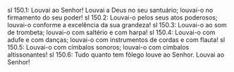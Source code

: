 sl 150.1: Louvai ao Senhor! Louvai a Deus no seu santuário; louvai-o no firmamento do seu poder!
sl 150.2: Louvai-o pelos seus atos poderosos; louvai-o conforme a excelência da sua grandeza!
sl 150.3: Louvai-o ao som de trombeta; louvai-o com saltério e com harpa!
sl 150.4: Louvai-o com adufe e com danças; louvai-o com instrumentos de cordas e com flauta!
sl 150.5: Louvai-o com címbalos sonoros; louvai-o com címbalos altissonantes!
sl 150.6: Tudo quanto tem fôlego louve ao Senhor. Louvai ao Senhor!
